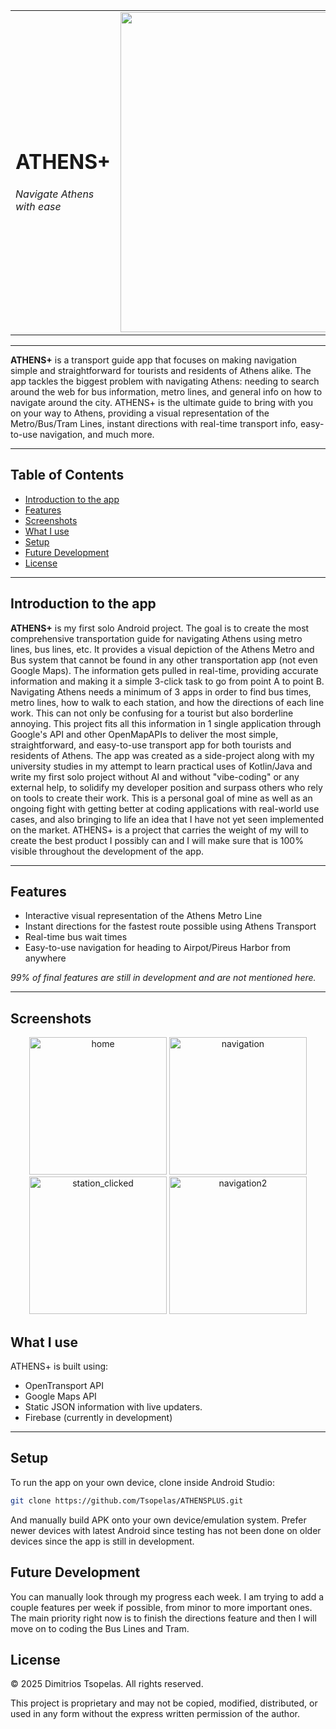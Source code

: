 <table style="width: 100%;">
<tr>
  <td>
    <h1>ATHENS+</h1>
    <p><em>Navigate Athens with ease</em></p>
  </td>
  <td style="text-align: right;">
    <img style="width: 512px; height: 512px;" alt="athensplus" src="https://github.com/user-attachments/assets/f8b483ba-7cfe-4b03-860a-cdc25674c015" />
  </td>
</tr>
</table>

---

**ATHENS+** is a transport guide app that focuses on making navigation simple and straightforward for tourists and residents of Athens alike. The app tackles the biggest problem with navigating Athens: needing to search around the web for bus information, metro lines, and general info on how to navigate around the city. ATHENS+ is the ultimate guide to bring with you on your way to Athens, providing a visual representation of the Metro/Bus/Tram Lines, instant directions with real-time transport info, easy-to-use navigation, and much more.

---

## Table of Contents

- [Introduction to the app](#introduction-to-the-app)
- [Features](#features)
- [Screenshots](#screenshots)
- [What I use](#what-i-use)
- [Setup](#setup)
- [Future Development](#future-development)
- [License](#license)

---

## Introduction to the app
**ATHENS+** is my first solo Android project. The goal is to create the most comprehensive transportation guide for navigating Athens using metro lines, bus lines, etc. It provides a visual depiction of the Athens Metro and Bus system that cannot be found in any other transportation app (not even Google Maps). The information gets pulled in real-time, providing accurate information and making it a simple 3-click task to go from point A to point B. Navigating Athens needs a minimum of 3 apps in order to find bus times, metro lines, how to walk to each station, and how the directions of each line work. This can not only be confusing for a tourist but also borderline annoying. This project fits all this information in 1 single application through Google's API and other OpenMapAPIs to deliver the most simple, straightforward, and easy-to-use transport app for both tourists and residents of Athens. The app was created as a side-project along with my university studies in my attempt to learn practical uses of Kotlin/Java and write my first solo project without AI and without "vibe-coding" or any external help, to solidify my developer position and surpass others who rely on tools to create their work. This is a personal goal of mine as well as an ongoing fight with getting better at coding applications with real-world use cases, and also bringing to life an idea that I have not yet seen implemented on the market. ATHENS+ is a project that carries the weight of my will to create the best product I possibly can and I will make sure that is 100% visible throughout the development of the app.



---

## Features

- Interactive visual representation of the Athens Metro Line
- Instant directions for the fastest route possible using Athens Transport
- Real-time bus wait times
- Easy-to-use navigation for heading to Airpot/Pireus Harbor from anywhere

*99% of final features are still in development and are not mentioned here.*

---

## Screenshots

<p style="text-align: center;">
  <img style="width: 220px;" alt="home" src="https://github.com/user-attachments/assets/595320fc-f369-4e60-8fec-50995667d0ec" />
  <img style="width: 220px;" alt="navigation" src="https://github.com/user-attachments/assets/fc26debf-7f6f-4db7-ade3-716ce96d5fdc" />
  <img style="width: 220px;" alt="station_clicked" src="https://github.com/user-attachments/assets/6d8f2068-56db-41fc-8c85-6b6aabaa5ba6" />
  <img style="width: 220px;" alt="navigation2" src="https://github.com/user-attachments/assets/69c47e28-c54b-4554-b46a-44ec74c12c94" />
</p>


## What I use

ATHENS+ is built using:

- OpenTransport API
- Google Maps API
- Static JSON information with live updaters.
- Firebase (currently in development)

---

## Setup

To run the app on your own device, clone inside Android Studio:

```bash
git clone https://github.com/Tsopelas/ATHENSPLUS.git
```
And manually build APK onto your own device/emulation system. Prefer newer devices with latest Android since testing has not been done on older devices since the app is still in development.

## Future Development

You can manually look through my progress each week. I am trying to add a couple features per week if possible, from minor to more important ones. The main priority right now is to finish the directions feature and then I will move on to coding the Bus Lines and Tram.

## License

© 2025 Dimitrios Tsopelas. All rights reserved.

This project is proprietary and may not be copied, modified, distributed, or used in any form without the express written permission of the author.
